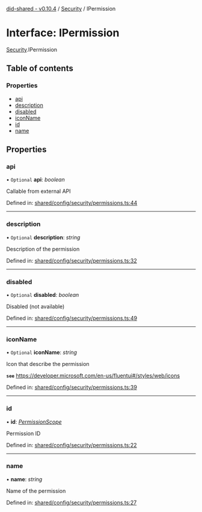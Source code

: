 [did-shared - v0.10.4](../README.md) / [Security](../modules/security.md) / IPermission

# Interface: IPermission

[Security](../modules/security.md).IPermission

## Table of contents

### Properties

- [api](security.ipermission.md#api)
- [description](security.ipermission.md#description)
- [disabled](security.ipermission.md#disabled)
- [iconName](security.ipermission.md#iconname)
- [id](security.ipermission.md#id)
- [name](security.ipermission.md#name)

## Properties

### api

• `Optional` **api**: *boolean*

Callable from external API

Defined in: [shared/config/security/permissions.ts:44](https://github.com/Puzzlepart/did/blob/dev/shared/config/security/permissions.ts#L44)

___

### description

• `Optional` **description**: *string*

Description of the permission

Defined in: [shared/config/security/permissions.ts:32](https://github.com/Puzzlepart/did/blob/dev/shared/config/security/permissions.ts#L32)

___

### disabled

• `Optional` **disabled**: *boolean*

Disabled (not available)

Defined in: [shared/config/security/permissions.ts:49](https://github.com/Puzzlepart/did/blob/dev/shared/config/security/permissions.ts#L49)

___

### iconName

• `Optional` **iconName**: *string*

Icon that describe the permission

**`see`** https://developer.microsoft.com/en-us/fluentui#/styles/web/icons

Defined in: [shared/config/security/permissions.ts:39](https://github.com/Puzzlepart/did/blob/dev/shared/config/security/permissions.ts#L39)

___

### id

• **id**: [*PermissionScope*](../enums/security.permissionscope.md)

Permission ID

Defined in: [shared/config/security/permissions.ts:22](https://github.com/Puzzlepart/did/blob/dev/shared/config/security/permissions.ts#L22)

___

### name

• **name**: *string*

Name of the permission

Defined in: [shared/config/security/permissions.ts:27](https://github.com/Puzzlepart/did/blob/dev/shared/config/security/permissions.ts#L27)
